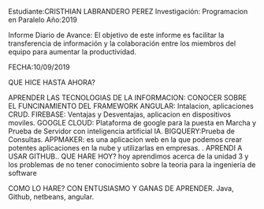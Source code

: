 Estudiante:CRISTHIAN LABRANDERO PEREZ Investigación: Programacion en Paralelo Año:2019

Informe Diario de Avance: El objetivo de este informe es facilitar la transferencia de información y la colaboración entre los miembros del equipo para aumentar la productividad.

FECHA:10/09/2019

QUE HICE HASTA AHORA?

APRENDER LAS TECNOLOGIAS DE LA INFORMACION:
CONOCER SOBRE EL FUNCINAMIENTO DEL FRAMEWORK ANGULAR: Intalacion, aplicaciones CRUD.
FIREBASE: Ventajas y Desventajas, aplicacion en dispositivos moviles.
GOOGLE CLOUD: Plataforma de google para la puesta en Marcha y Prueba de Servidor con inteligencia artificial IA.
BIGQUERY:Prueba de Consultas.
APPMAKER: es una aplicacion web en la que podemos crear potentes aplicaciones en la nube y utilizarlas en empresas. .
APRENDI A USAR GITHUB..
QUE HARE HOY? 
hoy aprendimos acerca de la unidad 3 y los problemas de no tener conocimiento sobre la teoria para la ingenieria de software

COMO LO HARE? CON ENTUSIASMO Y GANAS DE APRENDER. Java, Github, netbeans, angular.

